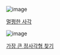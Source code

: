 ![image](https://github.com/koreaIT-study/programmers/assets/92290312/9c33b3d4-c276-429e-8f95-e70c5eddd3c3)

[멀쩡한 사각](https://school.programmers.co.kr/learn/courses/30/lessons/62048)

![image](https://github.com/koreaIT-study/programmers/assets/92290312/f765cafe-cbe6-41bc-bb0f-939f145b068d)

[가장 큰 정사각형 찾기](https://school.programmers.co.kr/learn/courses/30/lessons/12905)
